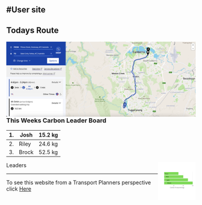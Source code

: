 #User site 
---


## Todays Route

<img align="left" width="" height="" src="./Route.png"> 




### This Weeks Carbon Leader Board
| 1. 	| Josh  	| 15.2 kg |	
|-----|---------|---------|	
| 2. 	| Riley 	| 24.6 kg |
| 3. 	| Brock 	| 52.5 kg |

Leaders
<img align="Right" width="20%" height="20%" src="./Leader Board.png"> 


___











To see this website from a Transport Planners perspective click [Here](Planner_veiw.md) 
